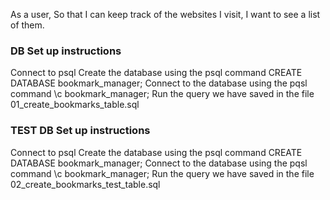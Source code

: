 As a user,
So that I can keep track of the websites I visit,
I want to see a list of them.


### DB Set up instructions
Connect to psql
Create the database using the psql command CREATE DATABASE bookmark_manager;
Connect to the database using the pqsl command \c bookmark_manager;
Run the query we have saved in the file 01_create_bookmarks_table.sql

### TEST DB Set up instructions
Connect to psql
Create the database using the psql command CREATE DATABASE bookmark_manager;
Connect to the database using the pqsl command \c bookmark_manager;
Run the query we have saved in the file 02_create_bookmarks_test_table.sql